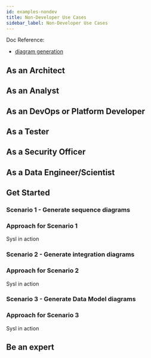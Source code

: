 ```yaml
---
id: examples-nondev
title: Non-Developer Use Cases
sidebar_label: Non-Developer Use Cases
---
```


Doc Reference: 
* [diagram generation](./examples/gen/diagramgen)

## As an Architect


## As an Analyst

## As an DevOps or Platform Developer


## As a Tester

## As a Security Officer

## As a Data Engineer/Scientist


## Get Started

### Scenario 1 - Generate sequence diagrams


### Approach for Scenario 1

Sysl in action


### Scenario 2 - Generate integration diagrams


### Approach for Scenario 2

Sysl in action


### Scenario 3 - Generate Data Model diagrams

### Approach for Scenario 3

Sysl in action







## Be an expert